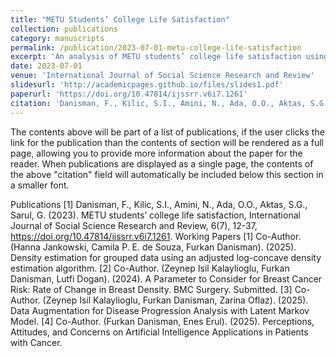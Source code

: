 ```yaml
---
title: "METU Students’ College Life Satisfaction"
collection: publications
category: manuscripts
permalink: /publication/2023-07-01-metu-college-life-satisfaction
excerpt: 'An analysis of METU students’ college life satisfaction using statistical methods.'
date: 2023-07-01
venue: 'International Journal of Social Science Research and Review'
slidesurl: 'http://academicpages.github.io/files/slides1.pdf'
paperurl: 'https://doi.org/10.47814/ijssrr.v6i7.1261'
citation: 'Danisman, F., Kilic, S.I., Amini, N., Ada, O.O., Aktas, S.G., Sarul, G. (2023). "METU students’ college life satisfaction." <i>International Journal of Social Science Research and Review</i>, 6(7), 12-37.'
---
```


The contents above will be part of a list of publications, if the user clicks the link for the publication than the contents of section will be rendered as a full page, allowing you to provide more information about the paper for the reader. When publications are displayed as a single page, the contents of the above "citation" field will automatically be included below this section in a smaller font.


Publications
[1] Danisman, F., Kilic, S.I., Amini, N., Ada, O.O., Aktas, S.G., Sarul, G. (2023). METU students’ college life
satisfaction, International Journal of Social Science Research and Review, 6(7), 12-37,
https://doi.org/10.47814/ijssrr.v6i7.1261.
Working Papers
[1] Co-Author. (Hanna Jankowski, Camila P. E. de Souza, Furkan Danisman). (2025). Density estimation for
grouped data using an adjusted log-concave density estimation algorithm.
[2] Co-Author. (Zeynep Isil Kalaylioglu, Furkan Danisman, Lutfi Dogan). (2024). A Parameter to Consider
for Breast Cancer Risk: Rate of Change in Breast Density. BMC Surgery. Submitted.
[3] Co-Author. (Zeynep Isil Kalaylioglu, Furkan Danisman, Zarina Oflaz). (2025). Data Augmentation for
Disease Progression Analysis with Latent Markov Model.
[4] Co-Author. (Furkan Danisman, Enes Erul). (2025). Perceptions, Attitudes, and Concerns on Artificial
Intelligence Applications in Patients with Cancer.
